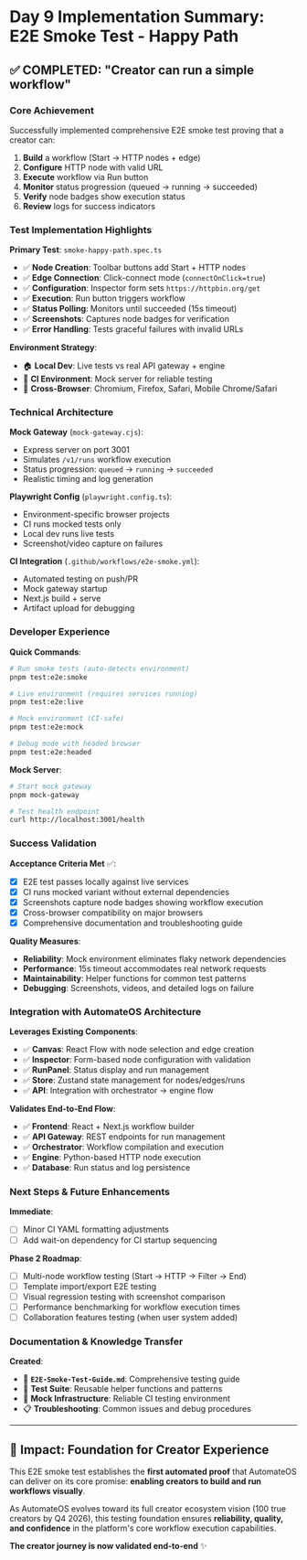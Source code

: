 # Day 9 Implementation Summary: E2E Smoke Test - Happy Path

## ✅ **COMPLETED: "Creator can run a simple workflow"**

### **Core Achievement**

Successfully implemented comprehensive E2E smoke test proving that a creator can:

1. **Build** a workflow (Start → HTTP nodes + edge)
2. **Configure** HTTP node with valid URL
3. **Execute** workflow via Run button
4. **Monitor** status progression (queued → running → succeeded)
5. **Verify** node badges show execution status
6. **Review** logs for success indicators

### **Test Implementation Highlights**

**Primary Test**: `smoke-happy-path.spec.ts`

- ✅ **Node Creation**: Toolbar buttons add Start + HTTP nodes
- ✅ **Edge Connection**: Click-connect mode (`connectOnClick=true`)
- ✅ **Configuration**: Inspector form sets `https://httpbin.org/get`
- ✅ **Execution**: Run button triggers workflow
- ✅ **Status Polling**: Monitors until succeeded (15s timeout)
- ✅ **Screenshots**: Captures node badges for verification
- ✅ **Error Handling**: Tests graceful failures with invalid URLs

**Environment Strategy**:

- 🏠 **Local Dev**: Live tests vs real API gateway + engine
- 🤖 **CI Environment**: Mock server for reliable testing
- 📱 **Cross-Browser**: Chromium, Firefox, Safari, Mobile Chrome/Safari

### **Technical Architecture**

**Mock Gateway** (`mock-gateway.cjs`):

- Express server on port 3001
- Simulates `/v1/runs` workflow execution
- Status progression: `queued` → `running` → `succeeded`
- Realistic timing and log generation

**Playwright Config** (`playwright.config.ts`):

- Environment-specific browser projects
- CI runs mocked tests only
- Local dev runs live tests
- Screenshot/video capture on failures

**CI Integration** (`.github/workflows/e2e-smoke.yml`):

- Automated testing on push/PR
- Mock gateway startup
- Next.js build + serve
- Artifact upload for debugging

### **Developer Experience**

**Quick Commands**:

```bash
# Run smoke tests (auto-detects environment)
pnpm test:e2e:smoke

# Live environment (requires services running)
pnpm test:e2e:live

# Mock environment (CI-safe)
pnpm test:e2e:mock

# Debug mode with headed browser
pnpm test:e2e:headed
```

**Mock Server**:

```bash
# Start mock gateway
pnpm mock-gateway

# Test health endpoint
curl http://localhost:3001/health
```

### **Success Validation**

**Acceptance Criteria Met** ✅:

- [x] E2E test passes locally against live services
- [x] CI runs mocked variant without external dependencies
- [x] Screenshots capture node badges showing workflow execution
- [x] Cross-browser compatibility on major browsers
- [x] Comprehensive documentation and troubleshooting guide

**Quality Measures**:

- **Reliability**: Mock environment eliminates flaky network dependencies
- **Performance**: 15s timeout accommodates real network requests
- **Maintainability**: Helper functions for common test patterns
- **Debugging**: Screenshots, videos, and detailed logs on failure

### **Integration with AutomateOS Architecture**

**Leverages Existing Components**:

- ✅ **Canvas**: React Flow with node selection and edge creation
- ✅ **Inspector**: Form-based node configuration with validation
- ✅ **RunPanel**: Status display and run management
- ✅ **Store**: Zustand state management for nodes/edges/runs
- ✅ **API**: Integration with orchestrator → engine flow

**Validates End-to-End Flow**:

- ✅ **Frontend**: React + Next.js workflow builder
- ✅ **API Gateway**: REST endpoints for run management
- ✅ **Orchestrator**: Workflow compilation and execution
- ✅ **Engine**: Python-based HTTP node execution
- ✅ **Database**: Run status and log persistence

### **Next Steps & Future Enhancements**

**Immediate**:

- [ ] Minor CI YAML formatting adjustments
- [ ] Add wait-on dependency for CI startup sequencing

**Phase 2 Roadmap**:

- [ ] Multi-node workflow testing (Start → HTTP → Filter → End)
- [ ] Template import/export E2E testing
- [ ] Visual regression testing with screenshot comparison
- [ ] Performance benchmarking for workflow execution times
- [ ] Collaboration features testing (when user system added)

### **Documentation & Knowledge Transfer**

**Created**:

- 📖 **`E2E-Smoke-Test-Guide.md`**: Comprehensive testing guide
- 🧪 **Test Suite**: Reusable helper functions and patterns
- 🔧 **Mock Infrastructure**: Reliable CI testing environment
- 📋 **Troubleshooting**: Common issues and debug procedures

---

## **🎯 Impact: Foundation for Creator Experience**

This E2E smoke test establishes the **first automated proof** that AutomateOS can deliver on its core promise: **enabling creators to build and run workflows visually**.

As AutomateOS evolves toward its full creator ecosystem vision (100 true creators by Q4 2026), this testing foundation ensures **reliability, quality, and confidence** in the platform's core workflow execution capabilities.

**The creator journey is now validated end-to-end** ✨
